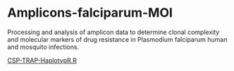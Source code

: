 # Amplicons-falciparum-MOI
Processing and analysis of amplicon data to determine clonal complexity and molecular markers of drug resistance in Plasmodium falciparum human and mosquito infections.

[CSP-TRAP-HaplotypR.R](https://github.com/leenvh/Amplicons-falciparum-MOI/blob/master/CSP-TRAP_HaplotypR.R)
